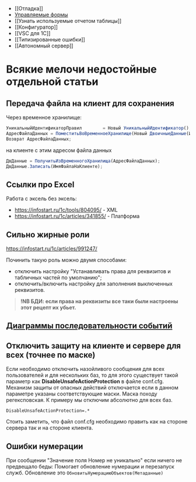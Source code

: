 * [[Отладка]]
* [Управляемые формы](Управляемые%20формы.md)
* [[Узнать используемые отчетом таблицы]]
* [[Конфигуратор]]
* [[VSC для 1С]]
* [[Типизированные ошибки]]
* [[Автономный сервер]]

# Всякие мелочи недостойные отдельной статьи

## Передача файла на клиент для сохранения
Через временное хранилище:
```js
УникальныйИдентификаторПравил        = Новый УникальныйИдентификатор();
АдресФайлаДанных = ПоместитьВоВременноеХранилище(Новый ДвоичныеДанные(ИмяФайлаНаСервере), УникальныйИдентификатор);    
Возврат АдресФайлаДанных;
```
  
на клиенте с этим адресом файла данных  
```js
ДвДанные = ПолучитьИзВременногоХранилища(АдресФайлаДанных);
ДвДанные.Записать(ИмяФайлаНаКлиенте);
```
## Ссылки про Excel
Работа с эксель без эксель:
- https://infostart.ru/1c/tools/804095/ - XML 
- https://infostart.ru/1c/articles/341855/ - Платформа
## Сильно жирные роли
https://infostart.ru/1c/articles/991247/

Починить такую роль можно двумя способами:
- отключить настройку "Устанавливать права для реквизитов и табличных частей по умолчанию";
- отключить/включить настройку для заполнения выключенных реквизитов.
> **!NB БДИ: если права на реквизиты все таки были настроены этот рецепт их убьет.**

## [Диаграммы последовательности событий](Диаграммы%20последовательности%20событий.md)

## Отключить защиту на клиенте и сервере для всех (точнее по маске)

Если необходимо отключить назойливого сообщения для всех пользователей и для нескольких баз, то для этого существует такой параметр как **DisableUnsafeActionProtection** в файле conf.cfg.   Механизм защиты от опасных действий отключается если в данном параметре указаны соответствующие маски. Маска походу регексповская. К примеру мы отключим абсолютно для всех баз.
```
DisableUnsafeActionProtection=.*
```
Стоить заметить, что файл conf.cfg необходимо править как на стороне сервера так и на стороне клиента.

## Ошибки нумерации
При сообщении "Значение поля Номер не уникально" если ничего не предвещало беды:
Помогает обновление нумерации и перезапуск служб.
Обновление это `ОбновитьНумерациюОбъектов(Метаданные)`
